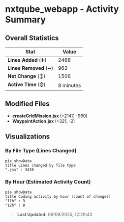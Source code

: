 # nxtqube_webapp - Activity Summary 

## Overall Statistics

| Stat                   | Value                                                             |
| ---------------------- | ----------------------------------------------------------------- |
| **Lines Added** (➕)   | 2468                                          |
| **Lines Removed** (➖) | 962                                        |
| **Net Change** (↕)    | 1506                |
| **Active Time** (⌚)   | 8 minutes |


## Modified Files
- **createGridMission.jsx** (+2147, -960)
- **WaypointAction.jsx** (+321, -2)

## Visualizations

### By File Type (Lines Changed)

```mermaid
pie showData
title Lines changed by file type
".jsx" : 3430
```

### By Hour (Estimated Activity Count)

```mermaid
pie showData
title Coding activity by hour (count of changes)
"11h" : 3
"12h" : 8
```


> **Last Updated:** 09/09/2025, 12:29:43